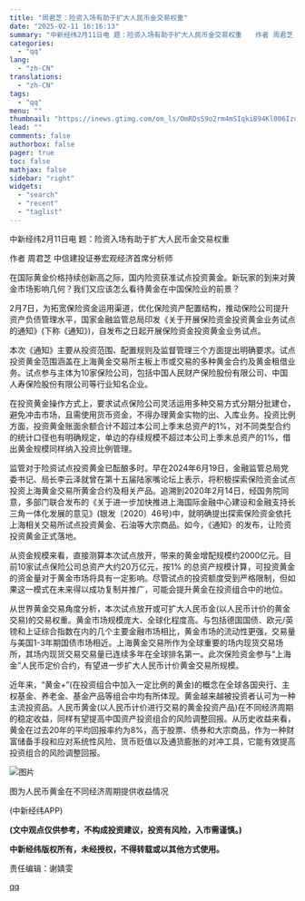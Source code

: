 ```yaml
---
title: "周君芝：险资入场有助于扩大人民币金交易权重"
date: "2025-02-11 16:16:13"
summary: "中新经纬2月11日电 题：险资入场有助于扩大人民币金交易权重　　作者 周君芝 中信建投证券宏观经..."
categories:
  - "qq"
lang:
  - "zh-CN"
translations:
  - "zh-CN"
tags:
  - "qq"
menu: ""
thumbnail: "https://inews.gtimg.com/om_ls/OmRDsS9o2rm4mSIqkiB94Kl006Izurhu2fOpnoB2Dn7RwAA_640360/0"
lead: ""
comments: false
authorbox: false
pager: true
toc: false
mathjax: false
sidebar: "right"
widgets:
  - "search"
  - "recent"
  - "taglist"
---
```


中新经纬2月11日电 题：险资入场有助于扩大人民币金交易权重

作者 周君芝 中信建投证券宏观经济首席分析师

在国际黄金价格持续创新高之际，国内险资获准试点投资黄金。新玩家的到来对黄金市场影响几何？我们又应该怎么看待黄金在中国保险业的前景？

2月7日，为拓宽保险资金运用渠道，优化保险资产配置结构，推动保险公司提升资产负债管理水平，国家金融监管总局印发《关于开展保险资金投资黄金业务试点的通知》(下称《通知》)，自发布之日起开展保险资金投资黄金业务试点。

本次《通知》主要从投资范围、配置规则及监督管理三个方面提出明确要求。试点投资黄金范围涵盖在上海黄金交易所主板上市或交易的多种黄金合约及黄金租借业务。试点参与主体为10家保险公司，包括中国人民财产保险股份有限公司、中国人寿保险股份有限公司等行业知名企业。

在投资黄金操作方式上，要求试点保险公司灵活运用多种交易方式分期分批建仓，避免冲击市场，且需使用货币资金，不得办理黄金实物的出、入库业务。投资比例方面，投资黄金账面余额合计不超过本公司上季末总资产的1%，对不同类型合约的统计口径也有明确规定，单边的存续规模不超过本公司上季末总资产的1%，借出黄金规模同样纳入投资比例管理。

监管对于险资试点投资黄金已酝酿多时。早在2024年6月19日，金融监管总局党委书记、局长李云泽就曾在第十五届陆家嘴论坛上表示，将积极探索保险资金试点投资上海黄金交易所黄金合约及相关产品。追溯到2020年2月14日，经国务院同意，多部门联合发布的《关于进一步加快推进上海国际金融中心建设和金融支持长三角一体化发展的意见》(银发〔2020〕46号)中，就明确提出探索保险资金依托上海相关交易所试点投资黄金、石油等大宗商品。如今，《通知》的发布，让险资投资黄金正式落地。

从资金规模来看，直接测算本次试点放开，带来的黄金增配规模约2000亿元。目前10家试点保险公司总资产大约20万亿元，按1% 的总资产规模计算，可投资黄金的资金量对于黄金市场将具有一定影响。尽管试点的投资额度受到严格限制，但如果这一模式在未来得以成功复制并推广，可能会提升黄金在投资组合中的地位。

从世界黄金交易角度分析，本次试点放开或可扩大人民币金(以人民币计价的黄金交易)的交易权重。黄金市场规模庞大、全球化程度高。与包括德国国债、欧元/英镑和上证综合指数在内的几个主要金融市场相比，黄金市场的流动性更强，交易量与美国1-3年期国债市场相近。上海黄金交易所作为全球重要的场内现货交易场所，其场内现货交易交易量已连续多年在全球排名第一。此次保险资金参与“上海金”人民币定价合约，有望进一步扩大人民币计价黄金交易所规模。

近年来，“黄金+”(在投资组合中加入一定比例的黄金)的概念在全球各国央行、主权基金、养老金、基金产品等组合中均有所体现。黄金越来越被投资者认可为一种主流投资品。人民币黄金(以人民币计价进行交易的黄金投资产品)在不同经济周期的稳定收益，同样有望提高中国资产投资组合的风险调整回报。从历史收益来看，黄金在过去20年的平均回报率约为8%，高于股票、债券和大宗商品，作为一种财富储备手段和应对系统性风险、货币贬值以及通货膨胀的对冲工具，它能有效提高投资组合的风险调整回报。

![图片](https://inews.gtimg.com/om_bt/Ol1RPDJjacJIu6BTqpbIARkBpLSRIHp7Kt3F4dUQDkGoIAA/641)

图为人民币黄金在不同经济周期提供收益情况

(中新经纬APP)

**(文中观点仅供参考，不构成投资建议，投资有风险，入市需谨慎。)**

**中新经纬版权所有，未经授权，不得转载或以其他方式使用。**

责任编辑：谢婧雯

[qq](https://new.qq.com/rain/a/20250211A05Y1W00)
